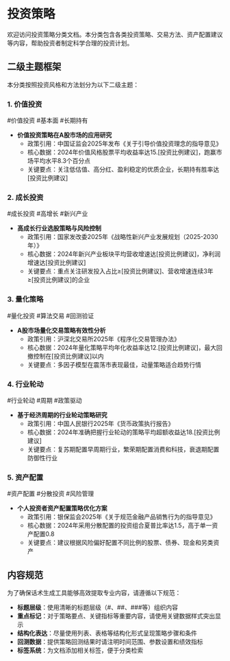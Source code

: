 # 投资策略

欢迎访问投资策略分类文档。本分类包含各类投资策略、交易方法、资产配置建议等内容，帮助投资者制定科学合理的投资计划。

## 二级主题框架

本分类按照投资风格和方法划分为以下二级主题：

### 1. 价值投资
<span class="tag">#价值投资 #基本面 #长期持有</span>
- **价值投资策略在A股市场的应用研究**
  - 政策引用：中国证监会2025年发布《关于引导价值投资理念的指导意见》
  - 核心数据：2024年价值风格股票平均收益率达15.[投资比例建议]，跑赢市场平均水平8.3个百分点
  - 关键要点：关注低估值、高分红、盈利稳定的优质企业，长期持有胜率达[投资比例建议]

### 2. 成长投资
<span class="tag">#成长投资 #高增长 #新兴产业</span>
- **高成长行业选股策略与风险控制**
  - 政策引用：国家发改委2025年《战略性新兴产业发展规划（2025-2030年）》
  - 核心数据：2024年新兴产业板块平均营收增速达[投资比例建议]，净利润增速达[投资比例建议]
  - 关键要点：重点关注研发投入占比≥[投资比例建议]、营收增速连续3年≥[投资比例建议]的企业

### 3. 量化策略
<span class="tag">#量化投资 #算法交易 #回测验证</span>
- **A股市场量化交易策略有效性分析**
  - 政策引用：沪深北交易所2025年《程序化交易管理办法》
  - 核心数据：2024年量化策略平均年化收益率达12.[投资比例建议]，最大回撤控制在[投资比例建议]以内
  - 关键要点：多因子模型在震荡市表现最佳，动量策略适合趋势行情

### 4. 行业轮动
<span class="tag">#行业轮动 #周期 #政策驱动</span>
- **基于经济周期的行业轮动策略研究**
  - 政策引用：中国人民银行2025年《货币政策执行报告》
  - 核心数据：2024年准确把握行业轮动的策略平均超额收益达18.[投资比例建议]
  - 关键要点：复苏期配置早周期行业，繁荣期配置消费和科技，衰退期配置防御性行业

### 5. 资产配置
<span class="tag">#资产配置 #分散投资 #风险管理</span>
- **个人投资者资产配置策略优化方案**
  - 政策引用：银保监会2025年《关于规范金融产品销售行为的指导意见》
  - 核心数据：2024年采用分散配置的投资组合夏普比率达1.5，高于单一资产配置0.8
  - 关键要点：建议根据风险偏好配置不同比例的股票、债券、现金和另类资产

## 内容规范

为了确保话术生成工具能够高效提取专业内容，请遵循以下规范：

- **标题层级**：使用清晰的标题层级（#、##、###等）组织内容
- **重点标记**：对于策略要点、关键指标等重要内容，请使用<span class="data-number">关键数据</span>样式突出显示
- **结构化表达**：尽量使用列表、表格等结构化形式呈现策略步骤和条件
- **回测数据**：提供策略回测结果时请注明时间范围、参数设置和绩效指标
- **标签系统**：为文档添加相关标签，便于分类检索
